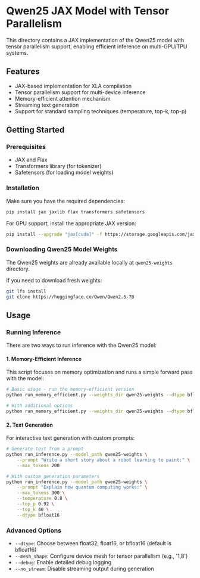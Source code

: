 # Qwen25 JAX Model with Tensor Parallelism

This directory contains a JAX implementation of the Qwen25 model with tensor parallelism support, enabling efficient inference on multi-GPU/TPU systems.

## Features

- JAX-based implementation for XLA compilation
- Tensor parallelism support for multi-device inference
- Memory-efficient attention mechanism
- Streaming text generation
- Support for standard sampling techniques (temperature, top-k, top-p)

## Getting Started

### Prerequisites

- JAX and Flax
- Transformers library (for tokenizer)
- Safetensors (for loading model weights)

### Installation

Make sure you have the required dependencies:

```bash
pip install jax jaxlib flax transformers safetensors
```

For GPU support, install the appropriate JAX version:

```bash
pip install --upgrade "jax[cuda]" -f https://storage.googleapis.com/jax-releases/jax_cuda_releases.html
```

### Downloading Qwen25 Model Weights

The Qwen25 weights are already available locally at `qwen25-weights` directory.

If you need to download fresh weights:

```bash
git lfs install
git clone https://huggingface.co/Qwen/Qwen2.5-7B
```

## Usage

### Running Inference

There are two ways to run inference with the Qwen25 model:

#### 1. Memory-Efficient Inference

This script focuses on memory optimization and runs a simple forward pass with the model:

```bash
# Basic usage - run the memory-efficient version
python run_memory_efficient.py --weights_dir qwen25-weights --dtype bfloat16

# With additional options
python run_memory_efficient.py --weights_dir qwen25-weights --dtype bfloat16 --generate --profile
```

#### 2. Text Generation

For interactive text generation with custom prompts:

```bash
# Generate text from a prompt
python run_inference.py --model_path qwen25-weights \
    --prompt "Write a short story about a robot learning to paint:" \
    --max_tokens 200

# With custom generation parameters
python run_inference.py --model_path qwen25-weights \
    --prompt "Explain how quantum computing works:" \
    --max_tokens 300 \
    --temperature 0.8 \
    --top_p 0.92 \
    --top_k 40 \
    --dtype bfloat16
```

### Advanced Options

- `--dtype`: Choose between float32, float16, or bfloat16 (default is bfloat16)
- `--mesh_shape`: Configure device mesh for tensor parallelism (e.g., '1,8')
- `--debug`: Enable detailed debug logging
- `--no_stream`: Disable streaming output during generation
